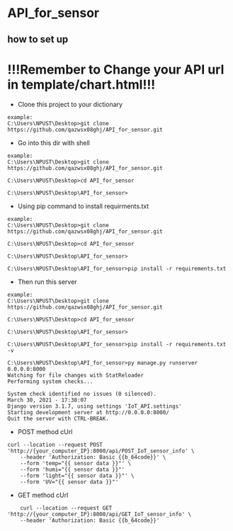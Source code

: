 # API_for_sensor

## how to set up 

# !!!Remember to Change your API url in template/chart.html!!!


* Clone this project to your dictionary 


```shellscript
example:
C:\Users\NPUST\Desktop>git clone https://github.com/qazwsx08ghj/API_for_sensor.git

```

* Go into this dir with shell


```shellscript
example:
C:\Users\NPUST\Desktop>git clone https://github.com/qazwsx08ghj/API_for_sensor.git

C:\Users\NPUST\Desktop>cd API_for_sensor

C:\Users\NPUST\Desktop\API_for_sensor>

```

* Using pip command to install requirments.txt


```shellscript
example:
C:\Users\NPUST\Desktop>git clone https://github.com/qazwsx08ghj/API_for_sensor.git

C:\Users\NPUST\Desktop>cd API_for_sensor

C:\Users\NPUST\Desktop\API_for_sensor>

C:\Users\NPUST\Desktop\API_for_sensor>pip install -r requirements.txt
```

* Then run this server


```shellscript
example:
C:\Users\NPUST\Desktop>git clone https://github.com/qazwsx08ghj/API_for_sensor.git

C:\Users\NPUST\Desktop>cd API_for_sensor

C:\Users\NPUST\Desktop\API_for_sensor>

C:\Users\NPUST\Desktop\API_for_sensor>pip install -r requirements.txt -v

C:\Users\NPUST\Desktop\API_for_sensor>py manage.py runserver 0.0.0.0:8000
Watching for file changes with StatReloader
Performing system checks...

System check identified no issues (0 silenced).
March 30, 2021 - 17:38:07
Django version 3.1.7, using settings 'IoT_API.settings'
Starting development server at http://0.0.0.0:8000/
Quit the server with CTRL-BREAK.

```

* POST method cUrl


```shellscript
curl --location --request POST 'http://{your_computer_IP}:8000/api/POST_IoT_sensor_info' \
    --header 'Authorization: Basic {{b_64code}}' \
    --form 'temp="{{ sensor data }}"' \
    --form 'humi="{{ sensor data }}"'
    --form 'light="{{ sensor data }}"' \
    --form 'UV="{{ sensor data }}"'
```

* GET method cUrl

``` shellscript
    curl --location --request GET 'http://{your_computer_IP}:8000/api/GET_IoT_sensor_info' \
    --header 'Authorization: Basic {{b_64code}}'
```

